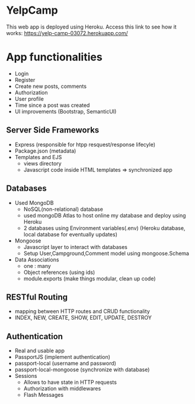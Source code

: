 # YelpCamp
This web app is deployed using Heroku.
Access this link to see how it works: https://yelp-camp-03072.herokuapp.com/
# App functionalities
  * Login
  * Register
  * Create new posts, comments
  * Authorization
  * User profile
  * Time since a post was created
  * UI improvements (Bootstrap, SemanticUI)
  
## Server Side Frameworks
  * Express (responsible for htpp resquest/response lifecyle)
  * Package.json (metadata)
  * Templates and EJS
    - views directory
    - Javascript code inside HTML templates => synchronized app
    
## Databases
  * Used MongoDB
    - NoSQL(non-relational) database
    - used mongoDB Atlas to host online my database and deploy using Heroku
    - 2 databases using Environment variables(.env) (Heroku database, local database for eventually updates)
  * Mongoose 
    - Javascript layer to interact with databases
    - Setup User,Campground,Comment model using mongoose.Schema   
  * Data Associations
    - one : many
    - Object references (using ids)
    - module.exports (make things modular, clean up code)

## RESTful Routing
  * mapping between HTTP routes and CRUD functionality
  * INDEX, NEW, CREATE, SHOW, EDIT, UPDATE, DESTROY
 
## Authentication
  * Real and usable app
  * PassportJS (implement authentication)
  * passport-local (username and password)
  * passport-local-mongoose (synchronize with database)
  * Sessions 
    - Allows to have state in HTTP requests
    - Authorization with middlewares
    - Flash Messages
  
    
  
